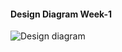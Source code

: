 #### Design Diagram Week-1

![Design diagram](https://user-images.githubusercontent.com/55986973/114334764-e7099100-9b68-11eb-964d-299e88bee2eb.png)
